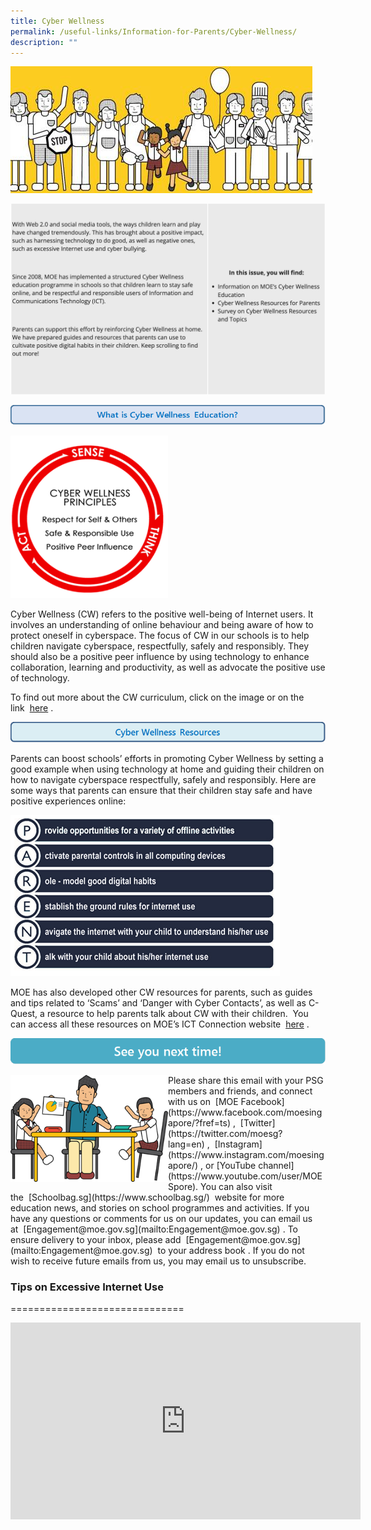 ```yaml
---
title: Cyber Wellness
permalink: /useful-links/Information-for-Parents/Cyber-Wellness/
description: ""
---
```

![](/images/image003.jpeg)

![](/images/cyberwellness.png)

![](/images/What%20is%20cyber%20wellness%20Education.png)

<img src="/images/image007.png" style="width:50%">

Cyber Wellness (CW) refers to the positive well-being of Internet users. It involves an understanding of online behaviour and being aware of how to protect oneself in cyberspace. The focus of CW in our schools is to help children navigate cyberspace, respectfully, safely and responsibly. They should also be a positive peer influence by using technology to enhance collaboration, learning and productivity, as well as advocate the positive use of technology.

To find out more about the CW curriculum, click on the image or on the link&nbsp;&nbsp;[here](https://www.moe.gov.sg/programmes/cyber-wellness)&nbsp;.

![](/images/Cyber%20wellness%20resources.png)

Parents can boost schools’ efforts in promoting Cyber Wellness by setting a good example when using technology at home and guiding their children on how to navigate cyberspace respectfully, safely and responsibly. Here are some ways that parents can ensure that their children stay safe and have positive experiences online:

![](/images/image012.png)

MOE has also developed other CW resources for parents, such as guides and tips related to ‘Scams’ and ‘Danger with Cyber Contacts’, as well as C-Quest, a resource to help parents talk about CW with their&nbsp;children.&nbsp; You can access all these resources on MOE’s ICT Connection website&nbsp;&nbsp;[here](https://www.moe.gov.sg/programmes/cyber-wellness)&nbsp;.

![](/images/See%20you%20next%20time.png)

<img src="/images/image015.png" style="width:50%;float:left">
Please share this email with your PSG members and friends, and connect with us on&nbsp;&nbsp;[MOE Facebook](https://www.facebook.com/moesingapore/?fref=ts)&nbsp;,&nbsp;&nbsp;[Twitter](https://twitter.com/moesg?lang=en)&nbsp;,&nbsp;&nbsp;[Instagram](https://www.instagram.com/moesingapore/)&nbsp;, or&nbsp;[YouTube channel](https://www.youtube.com/user/MOESpore). You can also visit&nbsp; the&nbsp;&nbsp;[Schoolbag.sg](https://www.schoolbag.sg/)&nbsp;&nbsp;website for more education news, and stories on school programmes and activities. If you have any questions or comments for us on our updates, you can email us at&nbsp;&nbsp;[Engagement@moe.gov.sg](mailto:Engagement@moe.gov.sg)&nbsp;. To ensure delivery to your inbox, please add&nbsp;&nbsp;[Engagement@moe.gov.sg](mailto:Engagement@moe.gov.sg)&nbsp;&nbsp;to your address book . If you do not wish to receive future emails from us, you may email us to unsubscribe.

### Tips on Excessive Internet Use
==============================

<iframe width="560" height="315" src="https://www.youtube.com/embed/NJYUVyYMeEM" title="YouTube video player" frameborder="0" allow="accelerometer; autoplay; clipboard-write; encrypted-media; gyroscope; picture-in-picture; web-share" allowfullscreen=""></iframe>